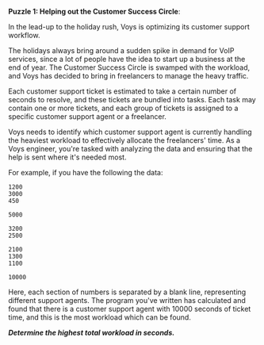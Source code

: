 **Puzzle 1: Helping out the Customer Success Circle**:

In the lead-up to the holiday rush, Voys is optimizing its customer support workflow.

The holidays always bring around a sudden spike in demand for VoIP services, since a lot of people have the idea to start up a business at the end of year. The Customer Success Circle is swamped with the workload, and Voys has decided to bring in freelancers to manage the heavy traffic.

Each customer support ticket is estimated to take a certain number of seconds to resolve, and these tickets are bundled into tasks. Each task may contain one or more tickets, and each group of tickets is assigned to a specific customer support agent or a freelancer.

Voys needs to identify which customer support agent is currently handling the heaviest workload to effectively allocate the freelancers' time. As a Voys engineer, you're tasked with analyzing the data and ensuring that the help is sent where it's needed most.

For example, if you have the following the data:

```
1200
3000
450

5000

3200
2500

2100
1300
1100

10000
```

Here, each section of numbers is separated by a blank line, representing different support agents. The program you've written has calculated and found that there is a customer support agent with 10000 seconds of ticket time, and this is the most workload which can be found.

_**Determine the highest total workload in seconds.**_
